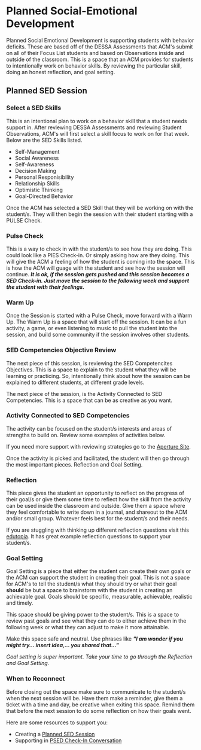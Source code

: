 # Planned Social-Emotional Development

Planned Social Emotional Development is supporting students with behavior deficits. These are based off of the DESSA Assessments that ACM's submit on all of their Focus List students and based on Observations inside and outside of the classroom. This is a space that an ACM provides for students to intentionally work on behavior skills. By reviewing the particular skill, doing an honest reflection, and goal setting. 

## Planned SED Session

### Select a SED Skills

This is an intentional plan to work on a behavior skill that a student needs support in. After reviewing DESSA Assessments and reviewing Student Observations, ACM's will first select a skill focus to work on for that week. Below are the SED Skills listed.

- Self-Management
- Social Awareness
- Self-Awareness
- Decision Making
- Personal Responisibility
- Relationship Skills
- Optimistic Thinking
- Goal-Directed Behavior

Once the ACM has selected a SED Skill that they will be working on with the student/s. They will then begin the session with their student starting with a PULSE Check.

### Pulse Check

This is a way to check in with the student/s to see how they are doing. This could look like a PIES Check-in. Or simply asking how are they doing. This will give the ACM a feeling of how the student is coming into the space. This is how the ACM will guage with the student and see how the session will continue. ***It is ok, if the session gets pushed and this session becomes a SED Check-in. Just move the session to the following week and support the student with their feelings.***

### Warm Up

Once the Session is started with a Pulse Check, move forward with a Warm Up. The Warm Up is a space that will start off the session. It can be a fun activity, a game, or even listening to music to pull the student into the session, and build some community if the session involves other students.

### SED Competencies Objective Review

The next piece of this session, is reviewing the SED Competencites Objectives. This is a space to explain to the student what they will be learning or practicing. So, intentionally think about how the session can be explained to different students, at different grade levels.

The next piece of the session, is the Activity Connected to SED Competencies. This is a space that can be as creative as you want.

### Activity Connected to SED Competencies

The activity can be focused on the student/s interests and areas of strengths to build on. Review some examples of activities below. 

If you need more support with reviewing strategies go to the [Aperture Site](https://sel.datalinkevo.com/#/strategies/resources).

Once the activity is picked and facilitated, the student will then go through the most important pieces. Reflection and Goal Setting.

### Reflection

This piece gives the student an opportunity to reflect on the progress of their goal/s or give them some time to reflect how the skill from the activity can be used inside the classroom and outside. Give them a space where they feel comfortable to write down in a journal, and shareout to the ACM and/or small group. Whatever feels best for the student/s and their needs.

If you are stuggling with thinking up different reflection questions visit this [edutopia](https://www.edutopia.org/sites/default/files/resources/edutopia-stw-replicatingpbl-21stcacad-reflection-questions.pdf). It has great example reflection questions to support your student/s.

### Goal Setting

Goal Setting is a piece that either the student can create their own goals or the ACM can support the student in creating their goal. This is not a space for ACM's to tell the student/s what they should try or what their goal **should** be but a space to brainstorm with the student in creating an achievable goal. Goals should be specific, measurable, achievable, realistic and timely.

This space should be giving power to the student/s. This is a space to review past goals and see what they can do to either achieve them in the following week or what they can adjust to make it more attainable. 

Make this space safe and neutral. Use phrases like ***"I am wonder if you might try... insert idea,... you shared that..."*** 

*Goal setting is super important. Take your time to go through the Reflection and Goal Setting.* 

### When to Reconnect

Before closing out the space make sure to communicate to the student/s when the next session will be. Have them make a reminder, give them a ticket with a time and day, be creative when exiting this space. Remind them that before the next session to do some reflection on how their goals went.



Here are some resources to support you:
- Creating a [Planned SED Session](https://cityyear.sharepoint.com/:w:/s/LAX-Staff2/ETuzryKk9ihEsBuxwQ29GisBJSF744ANNt9dX4PqEz7Hvw?e=5Kx7jO&CID=b87c4e0f-81e1-399d-5458-7fd33c821eb1)
- Supporting in [PSED Check-In Conversation](https://cityyear.sharepoint.com/:w:/s/LAX-Staff2/Ebuctr-OPBZGqv0BEToEMGsB9TGwiXg7F3AHfhbY8nVwGA?e=KjKole&CID=c055cbbf-396a-0ca2-58ec-f8705576b1ad)

